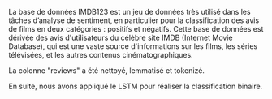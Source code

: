 La base de données IMDB123 est un jeu de données très utilisé dans les tâches d’analyse de sentiment, 
en particulier pour la classification des avis de films en deux catégories : positifs et négatifs. 
Cette base de données est dérivée des avis d'utilisateurs du célèbre site IMDB (Internet Movie Database), 
qui est une vaste source d'informations sur les films, les séries télévisées, et les autres contenus cinématographiques.

La colonne "reviews" a été nettoyé, lemmatisé et tokenizé. 

En suite, nous avons appliqué le LSTM pour réaliser la classification binaire.
